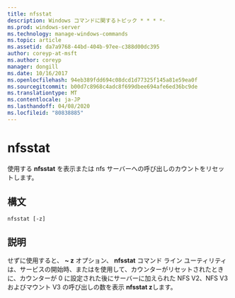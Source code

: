 ```yaml
---
title: nfsstat
description: Windows コマンドに関するトピック * * * *-
ms.prod: windows-server
ms.technology: manage-windows-commands
ms.topic: article
ms.assetid: da7a9768-44bd-404b-97ee-c388d00dc395
author: coreyp-at-msft
ms.author: coreyp
manager: dongill
ms.date: 10/16/2017
ms.openlocfilehash: 94eb389fdd694c08dcd1d77325f145a81e59ea0f
ms.sourcegitcommit: b00d7c8968c4adc8f699dbee694afe6ed36bc9de
ms.translationtype: MT
ms.contentlocale: ja-JP
ms.lasthandoff: 04/08/2020
ms.locfileid: "80838885"
---
```

# <a name="nfsstat"></a>nfsstat



使用する **nfsstat** を表示または nfs サーバーへの呼び出しのカウントをリセットします。

## <a name="syntax"></a>構文

```
nfsstat [-z]
```

## <a name="description"></a>説明

せずに使用すると、 **~ z** オプション、 **nfsstat** コマンド ライン ユーティリティは、サービスの開始時、またはを使用して、カウンターがリセットされたときに、カウンターが 0 に設定された後にサーバーに加えられた NFS V2、NFS V3 およびマウント V3 の呼び出しの数を表示 **nfsstat z**します。